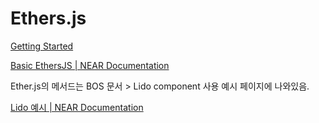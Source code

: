 # Ethers.js

[Getting Started](https://docs.ethers.org/v5/getting-started/)

[Basic EthersJS | NEAR Documentation](https://docs.near.org/bos/tutorial/ethers-js)

Ether.js의 메서드는 BOS 문서 > Lido component 사용 예시 페이지에 나와있음.

[Lido 예시 | NEAR Documentation](https://docs.near.org/ko/bos/tutorial/lido)
